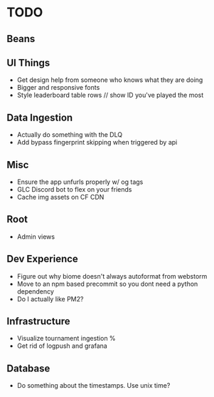 # TODO

## Beans

## UI Things

- Get design help from someone who knows what they are doing
- Bigger and responsive fonts
- Style leaderboard table rows // show ID you've played the most

## Data Ingestion

- Actually do something with the DLQ
- Add bypass fingerprint skipping when triggered by api

## Misc

- Ensure the app unfurls properly w/ og tags
- GLC Discord bot to flex on your friends
- Cache img assets on CF CDN

## Root

- Admin views

## Dev Experience

- Figure out why biome doesn't always autoformat from webstorm
- Move to an npm based precommit so you dont need a python dependency
- Do I actually like PM2?

## Infrastructure

- Visualize tournament ingestion %
- Get rid of logpush and grafana

## Database

- Do something about the timestamps. Use unix time?
